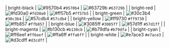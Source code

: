 | bright-black        | ![#9570b4](https://via.placeholder.com/15/9570b4/000000?text=+) `#9570b4` | ![#63729b](https://via.placeholder.com/15/63729b/000000?text=+) `#63729b` |
| bright-red          | ![#fd30a0](https://via.placeholder.com/15/fd30a0/000000?text=+) `#fd30a0` | ![#ff57b5](https://via.placeholder.com/15/ff57b5/000000?text=+) `#ff57b5` |
| bright-green        | ![#30c3b4](https://via.placeholder.com/15/30c3b4/000000?text=+) `#30c3b4` | ![#57cdb4](https://via.placeholder.com/15/57cdb4/000000?text=+) `#57cdb4` |
| bright-yellow       | ![#ff9730](https://via.placeholder.com/15/ff9730/000000?text=+) `#ff9730` | ![#ffb857](https://via.placeholder.com/15/ffb857/000000?text=+) `#ffb857` |
| bright-blue         | ![#3085ff](https://via.placeholder.com/15/3085ff/000000?text=+) `#3085ff` | ![#57d1ff](https://via.placeholder.com/15/57d1ff/000000?text=+) `#57d1ff` |
| bright-magenta      | ![#b130cb](https://via.placeholder.com/15/b130cb/000000?text=+) `#b130cb` | ![#b79dfa](https://via.placeholder.com/15/b79dfa/000000?text=+) `#b79dfa` |
| bright-cyan         | ![#ff6eef](https://via.placeholder.com/15/ff6eef/000000?text=+) `#ff6eef` | ![#ffa6ff](https://via.placeholder.com/15/ffa6ff/000000?text=+) `#ffa6ff` |
| bright-white        | ![#e7ace3](https://via.placeholder.com/15/e7ace3/000000?text=+) `#e7ace3` | ![#d3cdff](https://via.placeholder.com/15/d3cdff/000000?text=+) `#d3cdff` |
